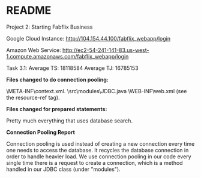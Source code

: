 # README #

Project 2: Starting Fabflix Business

Google Cloud Instance:
http://104.154.44.100/fabflix_webapp/login

Amazon Web Service:
http://ec2-54-241-141-83.us-west-1.compute.amazonaws.com/fabflix_webapp/login



Task 3.1:
Average TS: 18118584
Average TJ: 16785153


**Files changed to do connection pooling:**

\META-INF\context.xml.
\src\modules\JDBC.java
\WEB-INF\web.xml (see the resource-ref tag).

**Files changed for prepared statements:**

Pretty much everything that uses database search.


**Connection Pooling Report**

Connection pooling is used instead of creating a new connection every time one needs to access the database. It recycles the database connection in order to handle heavier load. We use connection pooling in our code every single time there is a request to create a connection, which is a method handled in our JDBC class (under "modules").